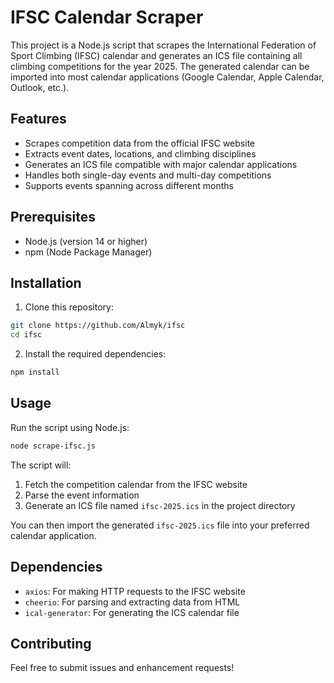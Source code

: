# IFSC Calendar Scraper

This project is a Node.js script that scrapes the International Federation of Sport Climbing (IFSC) calendar and generates an ICS file containing all climbing competitions for the year 2025. The generated calendar can be imported into most calendar applications (Google Calendar, Apple Calendar, Outlook, etc.).

## Features

- Scrapes competition data from the official IFSC website
- Extracts event dates, locations, and climbing disciplines
- Generates an ICS file compatible with major calendar applications
- Handles both single-day events and multi-day competitions
- Supports events spanning across different months

## Prerequisites

- Node.js (version 14 or higher)
- npm (Node Package Manager)

## Installation

1. Clone this repository:
```bash
git clone https://github.com/Almyk/ifsc
cd ifsc
```

2. Install the required dependencies:
```bash
npm install
```

## Usage

Run the script using Node.js:

```bash
node scrape-ifsc.js
```

The script will:
1. Fetch the competition calendar from the IFSC website
2. Parse the event information
3. Generate an ICS file named `ifsc-2025.ics` in the project directory

You can then import the generated `ifsc-2025.ics` file into your preferred calendar application.

## Dependencies

- `axios`: For making HTTP requests to the IFSC website
- `cheerio`: For parsing and extracting data from HTML
- `ical-generator`: For generating the ICS calendar file

## Contributing

Feel free to submit issues and enhancement requests! 